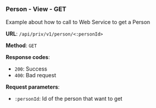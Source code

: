 ### Person - View - GET

Example about how to call to Web Service to get a Person

**URL**: `/api/priv/v1/person/<:personId>`

**Method**: `GET`

**Response codes**:
* `200`: Success
* `400`: Bad request

**Request parameters**:
* `:personId`: Id of the person that want to get
